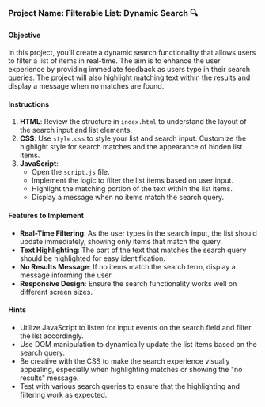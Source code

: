 ### Project Name: **Filterable List: Dynamic Search 🔍**

#### Objective

In this project, you'll create a dynamic search functionality that allows users to filter a list of items in real-time. The aim is to enhance the user experience by providing immediate feedback as users type in their search queries. The project will also highlight matching text within the results and display a message when no matches are found.

#### Instructions

1. **HTML**: Review the structure in `index.html` to understand the layout of the search input and list elements.
2. **CSS**: Use `style.css` to style your list and search input. Customize the highlight style for search matches and the appearance of hidden list items.
3. **JavaScript**:
   - Open the `script.js` file.
   - Implement the logic to filter the list items based on user input.
   - Highlight the matching portion of the text within the list items.
   - Display a message when no items match the search query.

#### Features to Implement

- **Real-Time Filtering**: As the user types in the search input, the list should update immediately, showing only items that match the query.
- **Text Highlighting**: The part of the text that matches the search query should be highlighted for easy identification.
- **No Results Message**: If no items match the search term, display a message informing the user.
- **Responsive Design**: Ensure the search functionality works well on different screen sizes.

#### Hints

- Utilize JavaScript to listen for input events on the search field and filter the list accordingly.
- Use DOM manipulation to dynamically update the list items based on the search query.
- Be creative with the CSS to make the search experience visually appealing, especially when highlighting matches or showing the "no results" message.
- Test with various search queries to ensure that the highlighting and filtering work as expected.